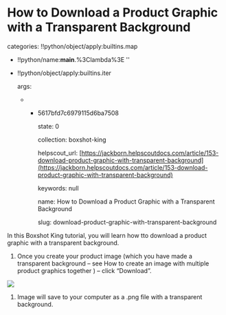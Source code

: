 # How to Download a Product Graphic with a Transparent Background

categories: !!python/object/apply:builtins.map

* !!python/name:**main**.%3Clambda%3E ''
* !!python/object/apply:builtins.iter

  args:

  * * 5617bfd7c6979115d6ba7508

      state: 0

      collection: boxshot-king

      helpscout\_url: [https://jackborn.helpscoutdocs.com/article/153-download-product-graphic-with-transparent-background](https://jackborn.helpscoutdocs.com/article/153-download-product-graphic-with-transparent-background)

      keywords: null

      name: How to Download a Product Graphic with a Transparent Background

      slug: download-product-graphic-with-transparent-background

In this Boxshot King tutorial, you will learn how tto download a product graphic with a transparent background.

1. Once you create your product image \(which you have made a transparent background – see How to create an image with multiple product graphics together \) – click “Download”. 

![](http://www.boxshotking.com/wdp/wp-content/uploads/2015/01/t_bsk-packager-%20download2.png)

1. Image will save to your computer as a .png file with a transparent background.

